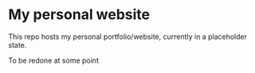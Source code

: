 # My personal website

This repo hosts my personal portfolio/website, currently in a placeholder state.

To be redone at some point
